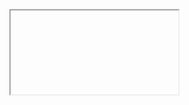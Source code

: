 <iframe>
<div class='tableauPlaceholder' id='viz1503875266844' style='position: relative'><noscript><a href='#'><img alt='Pattern of losses ' src='https:&#47;&#47;public.tableau.com&#47;static&#47;images&#47;S9&#47;S93YWB6Q4&#47;1_rss.png' style='border: none' /></a></noscript><object class='tableauViz'  style='display:none;'><param name='host_url' value='https%3A%2F%2Fpublic.tableau.com%2F' /> <param name='path' value='shared&#47;S93YWB6Q4' /> <param name='toolbar' value='yes' /><param name='static_image' value='https:&#47;&#47;public.tableau.com&#47;static&#47;images&#47;S9&#47;S93YWB6Q4&#47;1.png' /> <param name='animate_transition' value='yes' /><param name='display_static_image' value='yes' /><param name='display_spinner' value='yes' /><param name='display_overlay' value='yes' /><param name='display_count' value='yes' /><param name='filter' value='publish=yes' /></object></div>                <script type='text/javascript'>                    var divElement = document.getElementById('viz1503875266844');                    var vizElement = divElement.getElementsByTagName('object')[0];                    vizElement.style.width='1028px';vizElement.style.height='837px';                    var scriptElement = document.createElement('script');                    scriptElement.src = 'https://public.tableau.com/javascripts/api/viz_v1.js';                    vizElement.parentNode.insertBefore(scriptElement, vizElement);                </script>
</iframe>
